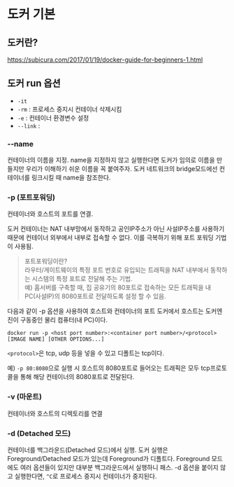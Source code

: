 # 도커 기본

## 도커란?
https://subicura.com/2017/01/19/docker-guide-for-beginners-1.html


## 도커 run 옵션
- `-it`
- `-rm` : 프로세스 중지시 컨테이너 삭제시킴
- `-e` : 컨테이너 환경변수 설정
- `--link` : 

### --name
컨테이너의 이름을 지정.
name을 지정하지 않고 실행한다면 도커가 임의로 이름을 만들지만 우리가 이해하기 쉬운 이름을 꼭 붙여주자.
도커 네트워크의 bridge모드에선 컨테이너를 링크시킬 때 name을 참조한다.

### -p (포트포워딩)
컨테이너와 호스트의 포트를 연결.

도커 컨테이너는 NAT 내부망에서 동작하고 공인IP주소가 아닌 사설IP주소를 사용하기 때문에 컨테이너 외부에서 내부로 접속할 수 없다.
이를 극복하기 위해 포트 포워딩 기법이 사용됨.
> 포트포워딩이란?<br>
라우터/게이트웨이의 특정 포트 번호로 유입되는 트래픽을 NAT 내부에서 동작하는 시스템의 특정 포트로 전달해 주는 기법.<br>
예) 홈서버를 구축할 때, 집 공유기의 80포트로 접속하는 모든 트래픽을 내 PC(사설IP)의 8080포트로 전달하도록 설정 할 수 있음.

다음과 같이 -p 옵션을 사용하여 호스트와 컨테이너의 포트
도커에서 호스트는 도커엔진이 구동중인 물리 컴퓨터(내 PC)이다.
```
docker run -p <host port number>:<container port number>/<protocol> [IMAGE NAME] [OTHER OPTIONS...]
```

`<protocol>`은 tcp, udp 등을 넣을 수 있고 디폴트는 tcp이다.

예) `-p 80:8080`으로 실행 시 호스트의 8080포트로 들어오는 트래픽은 모두 tcp프로토콜을 통해 해당 컨테이너의 8080포트로 전달된다.

### -v (마운트)
컨테이너와 호스트의 디렉토리를 연결

### -d (Detached 모드)
컨테이너를 백그라운드(Detached 모드)에서 실행. 도커 실행은 Foreground/Detached 모드가 있는데 Foreground가 디폴트다. Foreground 모드에도 여러 옵션들이 있지만 대부분 백그라운드에서 실행하니 패스.
-d 옵션을 붙이지 않고 실행한다면, `^C`로 프로세스 중지시 컨테이너가 중지된다.
